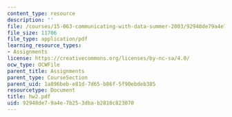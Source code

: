 ```yaml
---
content_type: resource
description: ''
file: /courses/15-063-communicating-with-data-summer-2003/92948de79a4e7b253dbab2810c823070_hw2.pdf
file_size: 11706
file_type: application/pdf
learning_resource_types:
- Assignments
license: https://creativecommons.org/licenses/by-nc-sa/4.0/
ocw_type: OCWFile
parent_title: Assignments
parent_type: CourseSection
parent_uid: 1a896beb-e81d-7d65-b86f-5f90ebdeb385
resourcetype: Document
title: hw2.pdf
uid: 92948de7-9a4e-7b25-3dba-b2810c823070
---
```

